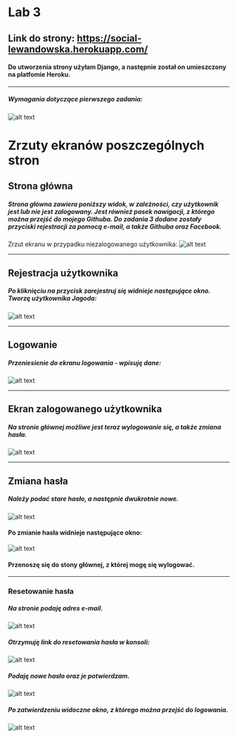 # Lab 3

## Link do strony: https://social-lewandowska.herokuapp.com/ 
#### Do utworzenia strony użyłam Django, a następnie został on umieszczony na platfomie Heroku. 


---
####
##### Wymagania dotyczące pierwszego zadania:
####

![alt text](https://i.imgur.com/WAgSdJb.png)

# Zrzuty ekranów poszczególnych stron

## Strona główna
##### Strona główna zawiera poniższy widok, w zależności, czy użytkownik jest lub nie jest zalogowany. Jest również pasek nawigacji, z którego można przejść do mojego Githuba. Do zadania 3 dodane zostały przyciski rejestracji za pomocą e-mail, a także Githuba oraz Facebook.
####

Zrzut ekranu w przypadku niezalogowanego użytkownika:
![alt text](https://i.imgur.com/5kNSvBh.png)  



---
## Rejestracja użytkownika
##### Po kliknięciu na przycisk zarejestruj się widnieje następujące okno. Tworzę użytkownika **Jagoda**:
####

![alt text](https://i.imgur.com/JF8pC07.png)  


---
## Logowanie
##### Przeniesienie do ekranu logowania - wpisuję dane:
####

![alt text](https://i.imgur.com/wqLQAhT.png)  



---
## Ekran zalogowanego użytkownika
##### Na stronie głównej możliwe jest teraz wylogowanie się, a także zmiana hasła. 

![alt text](https://i.imgur.com/LRrEygV.png)


---
## Zmiana hasła
##### Należy podać stare hasło, a następnie dwukrotnie nowe. 

![alt text](https://i.imgur.com/Mt7nWKM.png)  

#### Po zmianie hasła widnieje następujące okno:

![alt text](https://i.imgur.com/chv3suk.png)

#### Przenoszę się do stony głównej, z której mogę się wylogować.

---
### Resetowanie hasła
##### Na stronie podaję adres e-mail.

![alt text](https://i.imgur.com/Vt4jBst.png)  

##### Otrzymuję link do resetowania hasła w konsoli:

![alt text](https://i.imgur.com/JxCuRv5.png)  

##### Podaję nowe hasło oraz je potwierdzam.

![alt text](https://i.imgur.com/QGG02L9.png)  

##### Po zatwierdzeniu widoczne okno, z którego można przejść do logowania.

![alt text](https://i.imgur.com/BY7Z7E3.png)